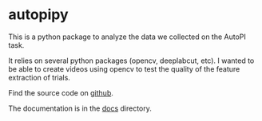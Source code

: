 # autopipy

This is a python package to analyze the data we collected on the AutoPI task.

It relies on several python packages (opencv, deeplabcut, etc). 
I wanted to be able to create videos using opencv to test the quality of the feature extraction of trials.

Find the source code on [github](https://github.com/kevin-allen/autopipy).

The documentation is in the [docs](https://github.com/kevin-allen/autopipy/tree/master/docs/main.md) directory.
